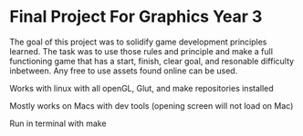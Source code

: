 # Final Project For Graphics Year 3

The goal of this project was to solidify game development principles learned. The task was to use those rules and principle and make a full functioning game that has a start, finish, clear goal, and resonable difficulty inbetween. Any free to use assets found online can be used.

Works with linux with all openGL, Glut, and make repositories installed

Mostly works on Macs with dev tools (opening screen will not load on Mac)

Run in terminal with make
